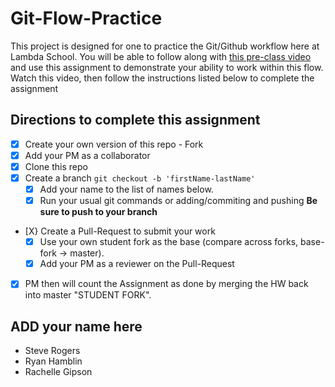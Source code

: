 # Git-Flow-Practice

This project is designed for one to practice the Git/Github workflow here at Lambda School. You will be able to follow along with [this pre-class video](https://youtu.be/4fLr6ah82bE) and use this assignment to demonstrate your ability to work within this flow. Watch this video, then follow the instructions listed below to complete the assignment

## Directions to complete this assignment

- [X] Create your own version of this repo - Fork
- [X] Add your PM as a collaborator
- [X] Clone this repo
- [X] Create a branch `git checkout -b 'firstName-lastName'`
  - [X] Add your name to the list of names below.
  - [X] Run your usual git commands or adding/commiting and pushing **Be sure to push to your branch**
- [X} Create a Pull-Request to submit your work
  - [X] Use your own student fork as the base (compare across forks, base-fork -> master).
  - [x] Add your PM as a reviewer on the Pull-Request
- [X] PM then will count the Assignment as done by merging the HW back into master "STUDENT FORK".

## ADD your name here

- Steve Rogers
- Ryan Hamblin
- Rachelle Gipson